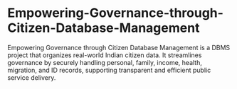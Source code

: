 # Empowering-Governance-through-Citizen-Database-Management
Empowering Governance through Citizen Database Management is a DBMS project that organizes real-world Indian citizen data. It streamlines governance by securely handling personal, family, income, health, migration, and ID records, supporting transparent and efficient public service delivery.
